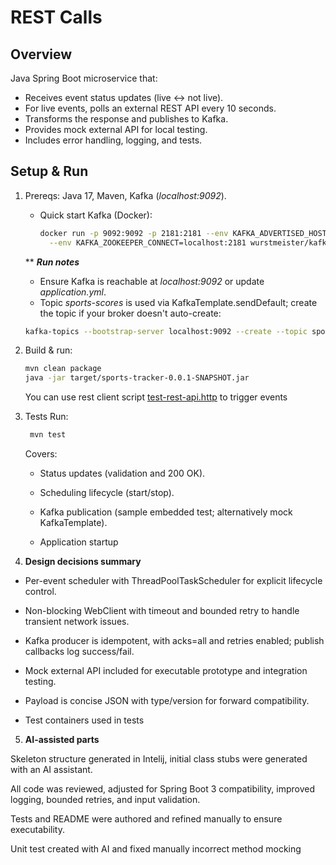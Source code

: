 # REST Calls

## Overview
Java Spring Boot microservice that:
- Receives event status updates (live ↔ not live).
- For live events, polls an external REST API every 10 seconds.
- Transforms the response and publishes to Kafka.
- Provides mock external API for local testing.
- Includes error handling, logging, and tests.

## Setup & Run
1. Prereqs: Java 17, Maven, Kafka (_localhost:9092_).
    - Quick start Kafka (Docker):
      ```bash
      docker run -p 9092:9092 -p 2181:2181 --env KAFKA_ADVERTISED_HOST_NAME=localhost \
        --env KAFKA_ZOOKEEPER_CONNECT=localhost:2181 wurstmeister/kafka
      ```
   ** _**Run notes**_ 
   - Ensure Kafka is reachable at _localhost:9092_ or update _application.yml_. 
   - Topic _sports-scores_ is used via KafkaTemplate.sendDefault; 
   create the topic if your broker doesn't auto-create:
   ```bash
   kafka-topics --bootstrap-server localhost:9092 --create --topic sports-scores --partitions 1 --replication-factor 1
   ```
2. Build & run:
   ```bash
   mvn clean package
   java -jar target/sports-tracker-0.0.1-SNAPSHOT.jar
   ```
    You can use rest client script [test-rest-api.http](src/test/resources/test-rest-api.http) to trigger events
3. Tests Run:
   ```bash
    mvn test
   ```
   Covers:
    * Status updates (validation and 200 OK).

   * Scheduling lifecycle (start/stop).

   * Kafka publication (sample embedded test; alternatively mock KafkaTemplate).
   * Application startup 

4. **Design decisions summary**

* Per-event scheduler with ThreadPoolTaskScheduler for explicit lifecycle control.

* Non-blocking WebClient with timeout and bounded retry to handle transient network issues.

* Kafka producer is idempotent, with acks=all and retries enabled; publish callbacks log success/fail.

* Mock external API included for executable prototype and integration testing.

* Payload is concise JSON with type/version for forward compatibility.

* Test containers used in tests

5. **AI-assisted parts**


Skeleton structure generated in Intelij, initial class stubs were generated with an AI assistant.

All code was reviewed, adjusted for Spring Boot 3 compatibility, improved logging, bounded retries, and input validation.

Tests and README were authored and refined manually to ensure executability.

Unit test created with AI and fixed manually incorrect method mocking